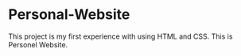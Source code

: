 # Personal-Website
This project is my first experience with using HTML and CSS. This is Personel Website.
